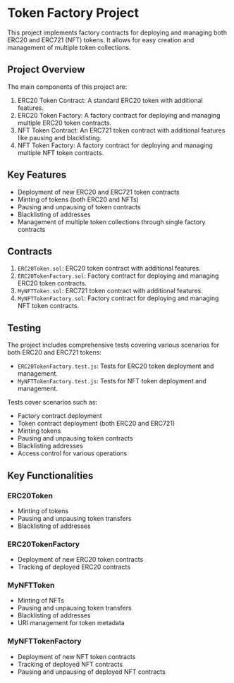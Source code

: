 # Token Factory Project

This project implements factory contracts for deploying and managing both ERC20 and ERC721 (NFT) tokens. It allows for easy creation and management of multiple token collections.

## Project Overview

The main components of this project are:

1. ERC20 Token Contract: A standard ERC20 token with additional features.
2. ERC20 Token Factory: A factory contract for deploying and managing multiple ERC20 token contracts.
3. NFT Token Contract: An ERC721 token contract with additional features like pausing and blacklisting.
4. NFT Token Factory: A factory contract for deploying and managing multiple NFT token contracts.

## Key Features

- Deployment of new ERC20 and ERC721 token contracts
- Minting of tokens (both ERC20 and NFTs)
- Pausing and unpausing of token contracts
- Blacklisting of addresses
- Management of multiple token collections through single factory contracts

## Contracts

1. `ERC20Token.sol`: ERC20 token contract with additional features.
2. `ERC20TokenFactory.sol`: Factory contract for deploying and managing ERC20 token contracts.
3. `MyNFTToken.sol`: ERC721 token contract with additional features.
4. `MyNFTTokenFactory.sol`: Factory contract for deploying and managing NFT token contracts.

## Testing

The project includes comprehensive tests covering various scenarios for both ERC20 and ERC721 tokens:

- `ERC20TokenFactory.test.js`: Tests for ERC20 token deployment and management.
- `MyNFTTokenFactory.test.js`: Tests for NFT token deployment and management.

Tests cover scenarios such as:
- Factory contract deployment
- Token contract deployment (both ERC20 and ERC721)
- Minting tokens
- Pausing and unpausing token contracts
- Blacklisting addresses
- Access control for various operations

## Key Functionalities

### ERC20Token
- Minting of tokens
- Pausing and unpausing token transfers
- Blacklisting of addresses

### ERC20TokenFactory
- Deployment of new ERC20 token contracts
- Tracking of deployed ERC20 contracts

### MyNFTToken
- Minting of NFTs
- Pausing and unpausing token transfers
- Blacklisting of addresses
- URI management for token metadata

### MyNFTTokenFactory
- Deployment of new NFT token contracts
- Tracking of deployed NFT contracts
- Pausing and unpausing of deployed NFT contracts

